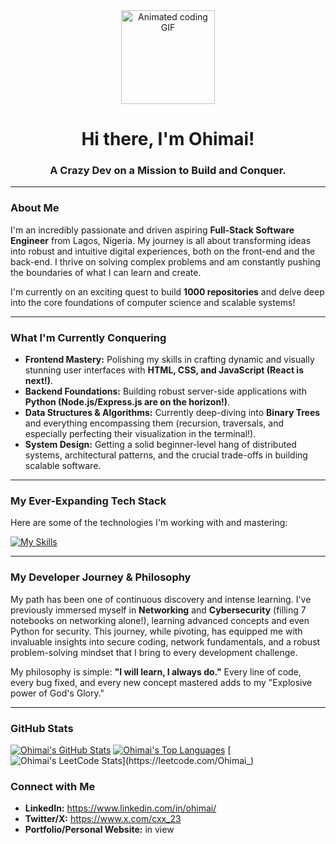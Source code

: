 <div align="center">
  <img src="https://media.giphy.com/media/v1.Y2lkPWVjZjA1ZTQ3aTllNTF5YTRyMzRxMW9rMXlhdnRpMXR0Y2M0ajVvZW83YTJscXh1NiZlcD12MV9naWZzX3NlYXJjaCZjdD1n/3orif3JBZETeKS2xZC/giphy.gif" width="150" height="150" alt="Animated coding GIF" />
  <h1>Hi there, I'm Ohimai!</h1>
  <p><h3>A Crazy Dev on a Mission to Build and Conquer.</h3></p>
</div>

---

### About Me

I'm an incredibly passionate and driven aspiring **Full-Stack Software Engineer** from Lagos, Nigeria. My journey is all about transforming ideas into robust and intuitive digital experiences, both on the front-end and the back-end. I thrive on solving complex problems and am constantly pushing the boundaries of what I can learn and create.

I'm currently on an exciting quest to build **1000 repositories** and delve deep into the core foundations of computer science and scalable systems!

---

### What I'm Currently Conquering

* **Frontend Mastery:** Polishing my skills in crafting dynamic and visually stunning user interfaces with **HTML, CSS, and JavaScript (React is next!)**.
* **Backend Foundations:** Building robust server-side applications with **Python (Node.js/Express.js are on the horizon!)**.
* **Data Structures & Algorithms:** Currently deep-diving into **Binary Trees** and everything encompassing them (recursion, traversals, and especially perfecting their visualization in the terminal!).
* **System Design:** Getting a solid beginner-level hang of distributed systems, architectural patterns, and the crucial trade-offs in building scalable software.

---

### My Ever-Expanding Tech Stack

Here are some of the technologies I'm working with and mastering:

[![My Skills](https://skillicons.dev/icons?i=html,css,js,python,git,github,vscode,linux,figma,mongodb,nodejs,express,sql)](https://skillicons.dev)

---

### My Developer Journey & Philosophy

My path has been one of continuous discovery and intense learning. I've previously immersed myself in **Networking** and **Cybersecurity** (filling 7 notebooks on networking alone!), learning advanced concepts and even Python for security. This journey, while pivoting, has equipped me with invaluable insights into secure coding, network fundamentals, and a robust problem-solving mindset that I bring to every development challenge.

My philosophy is simple: **"I will learn, I always do."** Every line of code, every bug fixed, and every new concept mastered adds to my "Explosive power of God's Glory."

---

### GitHub Stats 

[![Ohimai's GitHub Stats](https://github-readme-stats.vercel.app/api?username=ohis-coder&show_icons=true&theme=dark&include_all_commits=true&count_private=true)](https://github.com/anuraghazra/github-readme-stats)
[![Ohimai's Top Languages](https://github-readme-stats.vercel.app/api/top-langs/?username=ohis-coder&layout=compact&theme=dark)](https://github.com/anuraghazra/github-readme-stats)
[![Ohimai's LeetCode Stats](https://leetcode-stats.vercel.app/api?username=Ohimai_)](https://leetcode.com/Ohimai_)

### Connect with Me

* **LinkedIn:** https://www.linkedin.com/in/ohimai/
* **Twitter/X:** https://www.x.com/cxx_23
* **Portfolio/Personal Website:** in view
